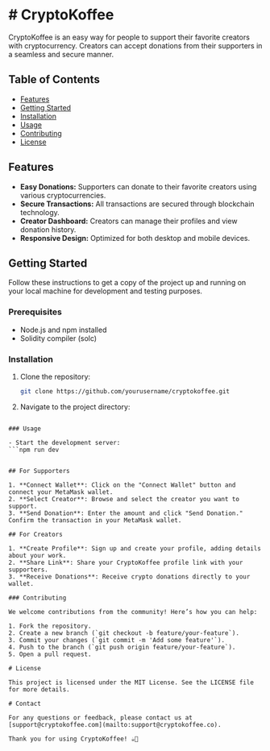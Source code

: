 # # CryptoKoffee

CryptoKoffee is an easy way for people to support their favorite creators with cryptocurrency. Creators can accept donations from their supporters in a seamless and secure manner.

## Table of Contents

- [Features](#features)
- [Getting Started](#getting-started)
- [Installation](#installation)
- [Usage](#usage)
- [Contributing](#contributing)
- [License](#license)

## Features

- **Easy Donations:** Supporters can donate to their favorite creators using various cryptocurrencies.
- **Secure Transactions:** All transactions are secured through blockchain technology.
- **Creator Dashboard:** Creators can manage their profiles and view donation history.
- **Responsive Design:** Optimized for both desktop and mobile devices.

## Getting Started

Follow these instructions to get a copy of the project up and running on your local machine for development and testing purposes.

### Prerequisites

- Node.js and npm installed
- Solidity compiler (solc)

### Installation

1. Clone the repository:
   ```bash
   git clone https://github.com/yourusername/cryptokoffee.git
2. Navigate to the project directory:
  ```npm install

### Usage

- Start the development server:
  ```npm run dev


## For Supporters

1. **Connect Wallet**: Click on the "Connect Wallet" button and connect your MetaMask wallet.
2. **Select Creator**: Browse and select the creator you want to support.
3. **Send Donation**: Enter the amount and click "Send Donation." Confirm the transaction in your MetaMask wallet.

## For Creators

1. **Create Profile**: Sign up and create your profile, adding details about your work.
2. **Share Link**: Share your CryptoKoffee profile link with your supporters.
3. **Receive Donations**: Receive crypto donations directly to your wallet.

### Contributing

We welcome contributions from the community! Here’s how you can help:

1. Fork the repository.
2. Create a new branch (`git checkout -b feature/your-feature`).
3. Commit your changes (`git commit -m 'Add some feature'`).
4. Push to the branch (`git push origin feature/your-feature`).
5. Open a pull request.

# License

This project is licensed under the MIT License. See the LICENSE file for more details.

# Contact

For any questions or feedback, please contact us at [support@cryptokoffee.com](mailto:support@cryptokoffee.co).

Thank you for using CryptoKoffee! ☕️🚀
